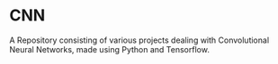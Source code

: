 # CNN
A Repository consisting of various projects dealing with Convolutional Neural Networks, made using Python and Tensorflow.
